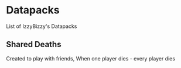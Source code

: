 # Datapacks
List of IzzyBizzy's Datapacks

Shared Deaths
-----------
Created to play with friends, When one player dies - every player dies

